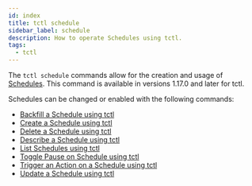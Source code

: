 ```yaml
---
id: index
title: tctl schedule
sidebar_label: schedule
description: How to operate Schedules using tctl.
tags:
  - tctl
---
```


The `tctl schedule` commands allow for the creation and usage of [Schedules](/concepts/what-is-a-schedule).
This command is available in versions 1.17.0 and later for tctl.

Schedules can be changed or enabled with the following commands:

- [Backfill a Schedule using tctl](/tctl-v2/schedule#backfill)
- [Create a Schedule using tctl](/tctl-v2/schedule#create)
- [Delete a Schedule using tctl](/tctl-v2/schedule#delete)
- [Describe a Schedule using tctl](/tctl-v2/schedule#describe)
- [List Schedules using tctl](/tctl-v2/schedule#list)
- [Toggle Pause on Schedule using tctl](/tctl-v2/schedule#toggle)
- [Trigger an Action on a Schedule using tctl](/tctl-v2/schedule#trigger)
- [Update a Schedule using tctl](/tctl-v2/schedule#update)
